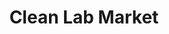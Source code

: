 ---
title: "Clean Lab Market"
url: /ciudad-autonoma-de-buenos-aires/clean-lab-market/
shop: farmacia
---